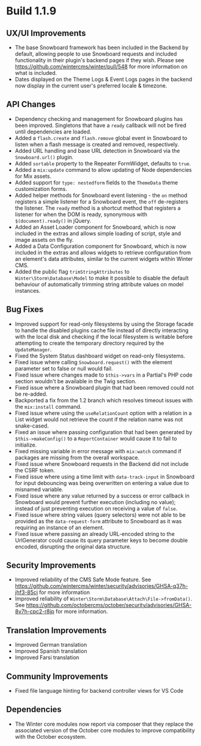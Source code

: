 # Build 1.1.9

## UX/UI Improvements
- The base Snowboard framework has been included in the Backend by default, allowing people to use Snowboard requests and included functionality in their plugin's backend pages if they wish. Please see https://github.com/wintercms/winter/pull/548 for more information on what is included.
- Dates displayed on the Theme Logs & Event Logs pages in the backend now display in the current user's preferred locale & timezone.

## API Changes
- Dependency checking and management for Snowboard plugins has been improved. Singletons that have a `ready` callback will not be fired until dependencies are loaded.
- Added a `flash.create` and `flash.remove` global event in Snowboard to listen when a flash message is created and removed, respectively.
- Added URL handling and base URL detection in Snowboard via the `Snowboard.url()` plugin.
- Added `sortable` property to the Repeater FormWidget, defaults to `true`.
- Added a `mix:update` command to allow updating of Node dependencies for Mix assets.
- Added support for `type: nestedform` fields to the `ThemeData` theme customization forms.
- Added helper methods for Snowboard event listening - the `on` method registers a simple listener for a Snowboard event, the `off` de-registers the listener. The `ready` method is a shortcut method that registers a listener for when the DOM is ready, synonymous with `$(document).ready()` in jQuery.
- Added an Asset Loader component for Snowboard, which is now included in the extras and allows simple loading of script, style and image assets on the fly.
- Added a Data Configuration component for Snowboard, which is now included in the extras and allows widgets to retrieve configuration from an element's data attributes, similar to the current widgets within Winter CMS.
- Added the public flag `trimStringAttributes` to `Winter\Storm\Database\Model` to make it possible to disable the default behaviour of automatically trimming string attribute values on model instances.

## Bug Fixes
- Improved support for read-only filesystems by using the Storage facade to handle the disabled plugins cache file instead of directly interacting with the local disk and checking if the local filesystem is writable before attempting to create the temporary directory required by the `UpdateManager`.
- Fixed the System Status dashboard widget on read-only filesystems.
- Fixed issue where calling `Snowboard.request()` with the element parameter set to false or null would fail.
- Fixed issue where changes made to `$this->vars` in a Partial's PHP code section wouldn't be available in the Twig section.
- Fixed issue where a Snowboard plugin that had been removed could not be re-added.
- Backported a fix from the 1.2 branch which resolves timeout issues with the `mix:install` command.
- Fixed issue where using the `useRelationCount` option with a relation in a List widget would not retrieve the count if the relation name was not snake-cased.
- Fixed an issue where passing configuration that had been generated by `$this->makeConfig()` to a `ReportContainer` would cause it to fail to initialize.
- Fixed missing variable in error message with `mix:watch` command if packages are missing from the overall workspace.
- Fixed issue where Snowboard requests in the Backend did not include the CSRF token.
- Fixed issue where using a time limit with `data-track-input` in Snowboard for input debouncing was being overwritten on entering a value due to misnamed variable.
- Fixed issue where any value returned by a success or error callback in Snowboard would prevent further execution (including no value); instead of just preventing execution on receiving a value of `false`.
- Fixed issue where string values (query selectors) were not able to be provided as the `data-request-form` attribute to Snowboard as it was requiring an instance of an element.
- Fixed issue where passing an already URL-encoded string to the UrlGenerator could cause its query parameter keys to become double encoded, disrupting the original data structure.

## Security Improvements
- Improved reliability of the CMS Safe Mode feature. See https://github.com/wintercms/winter/security/advisories/GHSA-q37h-jhf3-85cj for more information
- Improved reliability of `Winter\Storm\Database\Attach\File->fromData()`. See https://github.com/octobercms/october/security/advisories/GHSA-8v7h-cpc2-r8jp for more information.

## Translation Improvements
- Improved German translation
- Improved Spanish translation
- Improved Farsi translation

## Community Improvements
- Fixed file language hinting for backend controller views for VS Code

## Dependencies
- The Winter core modules now report via composer that they replace the associated version of the October core modules to improve compatibility with the October ecosystem.
